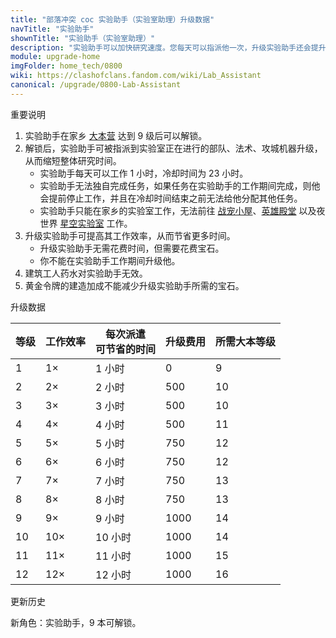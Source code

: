 ```yaml
---
title: "部落冲突 coc 实验助手（实验室助理）升级数据"
navTitle: "实验助手"
shownTitle: "实验助手（实验室助理）"
description: "实验助手可以加快研究速度。您每天可以指派他一次，升级实验助手还会提升其工作速度！"
module: upgrade-home
imgFolder: home_tech/0800
wiki: https://clashofclans.fandom.com/wiki/Lab_Assistant
canonical: /upgrade/0800-Lab-Assistant
---
```


<UnitInfo :folder="$frontmatter.imgFolder" imgSrc="Lab_Assistant_info.png" :imgAlt="$frontmatter.navTitle" :description="$frontmatter.description" />

<SmallTitle>重要说明</SmallTitle>

1. 实验助手在家乡 [大本营](/upgrade/0400-Town-Hall) 达到 9 级后可以解锁。
2. 解锁后，实验助手可被指派到实验室正在进行的部队、法术、攻城机器升级，从而缩短整体研究时间。
   - 实验助手每天可以工作 1 小时，冷却时间为 23 小时。
   - 实验助手无法独自完成任务，如果任务在实验助手的工作期间完成，则他会提前停止工作，并且在冷却时间结束之前无法给他分配其他任务。
   - 实验助手只能在家乡的实验室工作，无法前往 [战宠小屋](/upgrade/0487-Pet-House)、[英雄殿堂](/upgrade/0489-Hero-Hall) 以及夜世界 [星空实验室](/upgrade/1282-Star-Laboratory) 工作。
3. 升级实验助手可提高其工作效率，从而节省更多时间。
   - 升级实验助手无需花费时间，但需要花费宝石。
   - 你不能在实验助手工作期间升级他。
4. 建筑工人药水对实验助手无效。
5. 黄金令牌的建造加成不能减少升级实验助手所需的宝石。

<SmallTitle>升级数据</SmallTitle>

<script setup>
const tableExtraInfo = [
    {
        "column": 3,
        "type": "cost",
        "icon": "Gem",
        "noGoldPass": true
    }
];
</script>

<UnitTable :tableExtraInfo="tableExtraInfo">

| 等级 | 工作效率 | 每次派遣<br>可节省的时间 | 升级费用 | 所需大本等级 |
|  --- |   ---   |          ---           |    ---   |     ---    |
|   1  |    1×   |         1 小时         |      0   |       9     |
|   2  |    2×   |         2 小时         |    500   |      10     |
|   3  |    3×   |         3 小时         |    500   |      10     |
|   4  |    4×   |         4 小时         |    500   |      11     |
|   5  |    5×   |         5 小时         |    750   |      12     |
|   6  |    6×   |         6 小时         |    750   |      12     |
|   7  |    7×   |         7 小时         |    750   |      13     |
|   8  |    8×   |         8 小时         |    750   |      13     |
|   9  |    9×   |         9 小时         |   1000   |      14     |
|  10  |   10×   |        10 小时         |   1000   |      14     |
|  11  |   11×   |        11 小时         |   1000   |      15     |
|  12  |   12×   |        12 小时         |   1000   |      16     |
</UnitTable>

<SmallTitle>更新历史</SmallTitle>

<Timeline>
    <TimelineItem date="2024/11/25">
        <TimelineRow>新角色：实验助手，9 本可解锁。</TimelineRow>
    </TimelineItem>
    <TimelineItem :historyBottom="true" />
</Timeline>